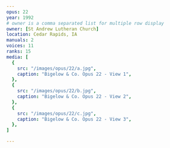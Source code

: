 ```yaml
---
opus: 22
year: 1992
# owner is a comma separated list for multiple row display
owner: [St Andrew Lutheran Church]
location: Cedar Rapids, IA
manuals: 2
voices: 11
ranks: 15
media: [
  {
    src: "/images/opus/22/a.jpg",
    caption: "Bigelow & Co. Opus 22 - View 1",
  },
  {
    src: "/images/opus/22/b.jpg",
    caption: "Bigelow & Co. Opus 22 - View 2",
  },
  {
    src: "/images/opus/22/c.jpg",
    caption: "Bigelow & Co. Opus 22 - View 3",
  },
]

---
```


